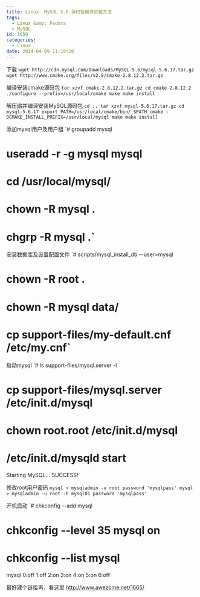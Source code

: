 ```yaml
---
title: Linux  MySQL 5.6 源码包编译安装方法
tags:
  - Linux &amp; Fedora
  - MySQL
id: 1650
categories:
  - Linux
date: 2014-04-09 11:19:10
---
```


下载
`wget http://cdn.mysql.com/Downloads/MySQL-5.6/mysql-5.6.17.tar.gz
wget http://www.cmake.org/files/v2.8/cmake-2.8.12.2.tar.gz`

编译安装cmake源码包
`tar xzvf cmake-2.8.12.2.tar.gz
cd cmake-2.8.12.2
./configure --prefix=/usr/local/cmake
make
make install`

解压缩并编译安装MySQL源码包
`cd ..
tar xzvf mysql-5.6.17.tar.gz
cd mysql-5.6.17
export PATH=/usr/local/cmake/bin/:$PATH
cmake -DCMAKE_INSTALL_PREFIX=/usr/local/mysql
make
make install`<!--more-->

添加mysql用户及用户组
`# groupadd mysql
# useradd -r -g mysql mysql
# cd /usr/local/mysql/
# chown -R mysql .
# chgrp -R mysql .`

安装数据库及设置配置文件
`# scripts/mysql_install_db --user=mysql
# chown -R root .
# chown -R mysql data/
# cp support-files/my-default.cnf /etc/my.cnf`

启动mysql
`# ls support-files/mysql.server -l
# cp support-files/mysql.server /etc/init.d/mysql
# chown root.root /etc/init.d/mysql
# /etc/init.d/mysqld start
Starting MySQL... SUCCESS!`

修改root用户密码
`mysql > mysqladmin -u root password 'mysqlpass'
mysql > mysqladmin -u root -h mysql01 password 'mysqlpass'`

开机启动
`# chkconfig --add mysql
# chkconfig --level 35 mysql on
# chkconfig --list mysql
 mysql 0:off 1:off 2:on 3:on 4:on 5:on 6:off`

最好建个链接再，看这里
http://www.awezome.net/1665/